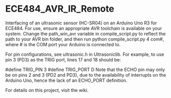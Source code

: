 # ECE484_AVR_IR_Remote

Interfacing of an ultrasonic sensor (HC-SR04) on an Arduino Uno R3 for ECE484. For use, ensure an appropriate AVR toolchain is available on your system. Change the path_win_avr variable in compile_script.py to reflect the path to your AVR bin folder, and then run python compile_script.py 4 com#, where # is the COM port your Arduino is connected to.

For pin configurations, see ultrasonic.h in Ultrasoniclib. For example, to use pin 3 (PD3) as the TRIG port, lines 17 and 18 should be:

#define TRIG_PIN 3
#define TRIG_PORT D
Note that the ECHO pin may only be on pins 2 and 3 (PD2 and PD3), due to the availability of interrupts on the Arduino Uno, hence the lack of an ECHO_PORT definition.

For details on this project, visit the wiki.
